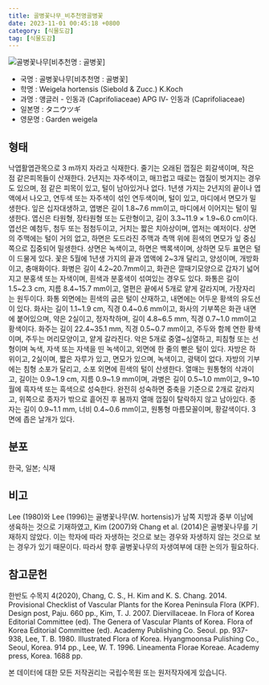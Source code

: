 ```yaml
---
title: 골병꽃나무_비추천명골병꽃
date: 2023-11-01 00:45:18 +0800
category: [식물도감]
tag: [식물도감]
---
```




![골병꽃나무[비추천명 : 골병꽃]](/fileUpload/plants/basic/Caprifoliaceae/Weigela/16256/2_th2.JPG)
- 국명 : 골병꽃나무[비추천명 : 골병꽃]
- 학명 : Weigela hortensis (Siebold & Zucc.) K.Koch
- 과명 : 앵글러 - 인동과 (Caprifoliaceae) APG Ⅳ- 인동과 (Caprifoliaceae)
- 일본명 : タニウツギ
- 영문명 : Garden weigela


## 형태
낙엽활엽관목으로 3 m까지 자라고 식재한다. 줄기는 오래된 껍질은 회갈색이며, 작은 점 같은피목들이 산재한다. 2년지는 자주색이고, 매끄럽고 때로는 껍질이 벗겨지는 경우도 있으며, 점 같은 피목이 있고, 털이 남아있거나 없다. 1년생 가지는 2년지의 끝이나 엽액에서 나오고, 연두색 또는 자주색이 섞인 연두색이며, 털이 있고, 마디에서 면모가 밀생한다. 잎은 십자대생하고, 엽병은 길이 1.8~7.6 mm이고, 마디에서 이어지는 털이 밀생한다. 엽신은 타원형, 장타원형 또는 도란형이고, 길이 3.3~11.9 × 1.9~6.0 cm이다. 엽선은 예첨두, 첨두 또는 점첨두이고, 거치는 짧은 치아상이며, 엽저는 예저이다. 상면의 주맥에는 털이 거의 없고, 하면은 도드라진 주맥과 측맥 위에 흰색의 면모가 잎 중심쪽으로 집중되어 밀생한다. 상면은 녹색이고, 하면은 백록색이며, 상하면 모두 표면은 털이 드물게 있다. 꽃은 5월에 1년생 가지의 끝과 엽액에 2~3개 달리고, 양성이며, 개방화이고, 충매화이다. 화병은 길이 4.2~20.7mm이고, 화관은 깔때기모양으로 갑자기 넓어지고 분홍색 또는 자색이며, 흰색과 분홍색이 섞여있는 경우도 있다. 화통은 길이 1.5~2.3 cm, 지름 8.4~15.7 mm이고, 열편은 끝에서 5개로 얕게 갈라지며, 가장자리는 원두이다. 화통 외면에는 흰색의 굽은 털이 산재하고, 내면에는 어두운 황색의 유도선이 있다. 화사는 길이 1.1~1.9 cm, 직경 0.4~0.6 mm이고, 화사의 기부쪽은 화관 내면에 붙어있으며, 약은 2실이고, 정자착하며, 길이 4.8~6.5 mm, 직경 0.7~1.0 mm이고 황색이다. 화주는 길이 22.4~35.1 mm, 직경 0.5~0.7 mm이고, 주두와 함께 연한 황색이며, 주두는 머리모양이고, 얕게 갈라진다. 악은 5개로 중열~심열하고, 피침형 또는 선형이며 녹색, 자색 또는 자색을 띤 녹색이고, 외면에 한 줄의 뻗은 털이 있다. 자방은 하위이고, 2실이며, 짧은 자루가 있고, 면모가 있으며, 녹색이고, 광택이 없다. 자방의 기부에는 침형 소포가 달리고, 소포 외면에 흰색의 털이 산생한다. 열매는 원통형의 삭과이고, 길이는 0.9~1.9 cm, 지름 0.9~1.9 mm이며, 과병은 길이 0.5~1.0 mm이고, 9~10월에 흑자색 또는 흑색으로 성숙한다. 완전히 성숙하면 중축을 기준으로 2개로 갈라지고, 위쪽으로 종자가 밖으로 흩어진 후 봄까지 열매 껍질이 탈락하지 않고 남아있다. 종자는 길이 0.9~1.1 mm, 너비 0.4~0.6 mm이고, 원통형 마름모꼴이며, 황갈색이다. 3면에 좁은 날개가 있다.
## 분포
한국, 일본; 식재
## 비고
Lee (1980)와 Lee (1996)는 골병꽃나무(W. hortensis)가 남쪽 지방과 중부 이남에 생육하는 것으로 기재하였고, Kim (2007)와 Chang et al. (2014)은 골병꽃나무를 기재하지 않았다. 이는 학자에 따라 자생하는 것으로 보는 경우와 자생하지 않는 것으로 보는 경우가 있기 때문이다. 따라서 향후 골병꽃나무의 자생여부에 대한 논의가 필요하다.
## 참고문헌
한반도 수목지 4(2020), Chang, C. S., H. Kim and K. S. Chang. 2014. Provisional Checklist of Vascular Plants for the Korea Peninsula Flora (KPF). Design post, Paju. 660 pp., Kim, T. J. 2007. Diervillaceae. In Flora of Korea Editorial Committee (ed). The Genera of Vascular Plants of Korea. Flora of Korea Editorial Committee (ed). Academy Publishing Co. Seoul. pp. 937-938, Lee, T. B. 1980. Illustrated Flora of Korea. Hyangmoonsa Pulishing Co., Seoul, Korea. 914 pp., Lee, W. T. 1996. Lineamenta Florae Koreae. Academy press, Korea. 1688 pp.






본 데이터에 대한 모든 저작권리는 국립수목원 또는 원저작자에게 있습니다.
